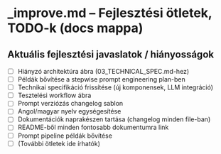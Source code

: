 # _improve.md – Fejlesztési ötletek, TODO-k (docs mappa)

## Aktuális fejlesztési javaslatok / hiányosságok

- [ ] Hiányzó architektúra ábra (03_TECHNICAL_SPEC.md-hez)
- [ ] Példák bővítése a stepwise prompt engineering plan-ben
- [ ] Technikai specifikáció frissítése (új komponensek, LLM integráció)
- [ ] Tesztelési workflow ábra
- [ ] Prompt verziózás changelog sablon
- [ ] Angol/magyar nyelv egységesítése
- [ ] Dokumentációk naprakészen tartása (changelog minden file-ban)
- [ ] README-ből minden fontosabb dokumentumra link
- [ ] Prompt pipeline példák bővítése
- [ ] (További ötletek ide írhatók) 